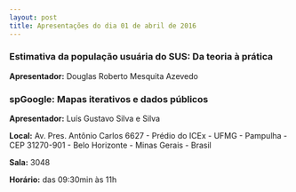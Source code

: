 ```yaml
---
layout: post
title: Apresentações do dia 01 de abril de 2016
---
```


### Estimativa da população usuária do SUS: Da teoria à prática

**Apresentador:** Douglas Roberto Mesquita Azevedo

### spGoogle: Mapas iterativos e dados públicos

**Apresentador:** Luís Gustavo Silva e Silva

**Local:**  Av. Pres. Antônio Carlos 6627 - Prédio do ICEx - UFMG - Pampulha - CEP 31270-901 - Belo Horizonte - Minas Gerais - Brasil

**Sala:** 3048

**Horário:** das 09:30min às 11h 
